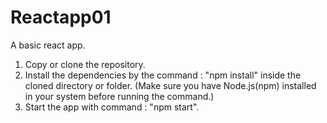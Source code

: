 # Reactapp01
A basic react app.


1. Copy or clone the repository.
2. Install the dependencies by the command :
"npm install" inside the cloned directory or folder.
(Make sure you have Node.js(npm) installed in your system before running the command.)
3. Start the app with command :
"npm start".
